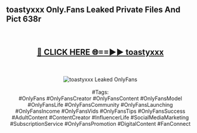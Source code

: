 <h2>toastyxxx Only.Fans Leaked Private Files And Pict 638r</h2>
<br>
<div align="center">
<h2><a href="https://mediafiles.top/toastyxxx" rel="nofollow">🔴 CLICK HERE 🌐==►► toastyxxx</a></h2>
<br>
<br>
<a href="https://mediafiles.top/toastyxxx" rel="nofollow" data-target="animated-image.originalLink"><img src="https://i.ibb.co.com/WyWwxjT/player-gif2.gif" alt="toastyxxx Leaked OnlyFans" style="max-width: 100%; display: inline-block;" data-target="animated-image.originalImage"></a>
<br><br>
#Tags:
<br>
#OnlyFans #OnlyFansCreator #OnlyFansContent #OnlyFansModel #OnlyFansLife #OnlyFansCommunity #OnlyFansLaunching #OnlyFansIncome #OnlyFansVids #OnlyFansTips #OnlyFansSuccess #AdultContent #ContentCreator #InfluencerLife #SocialMediaMarketing #SubscriptionService #OnlyFansPromotion #DigitalContent #FanConnect
</div>
<br>